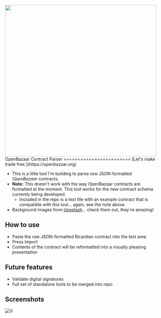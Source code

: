 <img src="https://blog.openbazaar.org/wp-content/uploads/2014/07/logo.png" width="500px"/>
OpenBazaar Contract Parser
========================
[Let's make trade free.](https://openbazaar.org)

+ This is a little tool I'm building to parse _raw_ JSON-formatted _OpenBazaar_ contracts.
+ **Note:** This doesn't work with the way OpenBazaar contracts are formatted at the moment. This tool works for the new contract schema currently being developed.
  + Included in the repo is a text file with an example contract that is compatible with this tool... again, see the note above.
+ Background images from [Unsplash](https://unsplash.com/)... check them out, they're amazing!

## How to use
+ Paste the raw JSON-formatted Ricardian contract into the text area
+ Press Import
+ Contents of the contract will be reformatted into a visually pleasing presentation

## Future features
+ Validate digital signatures
+ Full set of standalone tools to be merged into repo

## Screenshots
![0](http://s1.postimg.org/xr6w3j4y7/Screenshot1.png)
